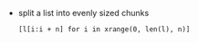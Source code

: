 - split a list into evenly sized chunks
    ```
    [l[i:i + n] for i in xrange(0, len(l), n)]
    ```